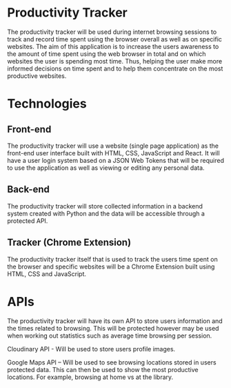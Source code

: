 # Productivity Tracker

The productivity tracker will be used during internet browsing sessions to track and record time spent using the browser overall as well as on specific websites. The aim of this application is to increase the users awareness to the amount of time spent using the web browser in total and on which websites the user is spending most time. Thus, helping the user make more informed decisions on time spent and to help them concentrate on the most productive websites. 


# Technologies 

## Front-end 

The productivity tracker will use a website (single page application) as the front-end user interface built with HTML, CSS, JavaScript and React. It will have a user login system based on a JSON Web Tokens that will be required to use the application as well as viewing or editing any personal data. 

## Back-end 

The productivity tracker will store collected information in a backend system created with Python and the data will be accessible through a protected API. 

## Tracker (Chrome Extension) 

The productivity tracker itself that is used to track the users time spent on the browser and specific websites will be a Chrome Extension built using HTML, CSS and JavaScript. 

# APIs 

The productivity tracker will have its own API to store users information and the times related to browsing. This will be protected however may be used when working out statistics such as average time browsing per session. 

Cloudinary API -  Will be used to store users profile images. 

Google Maps API – Will be used to see browsing locations stored in users protected data. This can then be used to show the most productive locations. For example, browsing at home vs at the library. 
